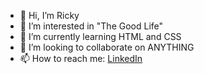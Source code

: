 - 👋 Hi, I’m Ricky
- 👀 I’m interested in "The Good Life"
- 🌱 I’m currently learning HTML and CSS
- 💞️ I’m looking to collaborate on ANYTHING
- 📫 How to reach me: <a href="https://www.linkedin.com/in/reathanakeang/">LinkedIn<a/>

<!---
eangr10/eangr10 is a ✨ special ✨ repository because its `README.md` (this file) appears on your GitHub profile.
You can click the Preview link to take a look at your changes.
--->
